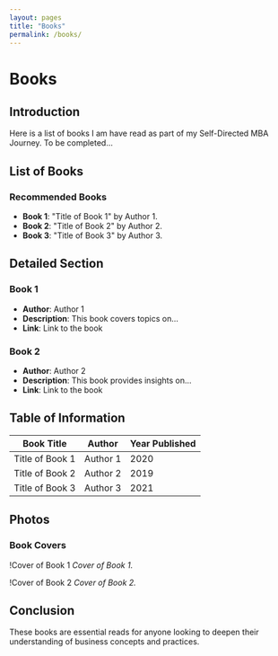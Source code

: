```yaml
---
layout: pages
title: "Books"
permalink: /books/
---
```


# Books

## Introduction
Here is a list of books I am have read as part of my Self-Directed MBA Journey.
To be completed...

## List of Books
### Recommended Books
- **Book 1**: "Title of Book 1" by Author 1.
- **Book 2**: "Title of Book 2" by Author 2.
- **Book 3**: "Title of Book 3" by Author 3.

## Detailed Section
### Book 1
- **Author**: Author 1
- **Description**: This book covers topics on...
- **Link**: Link to the book

### Book 2
- **Author**: Author 2
- **Description**: This book provides insights on...
- **Link**: Link to the book

## Table of Information
| Book Title       | Author     | Year Published |
|------------------|------------|----------------|
| Title of Book 1  | Author 1   | 2020           |
| Title of Book 2  | Author 2   | 2019           |
| Title of Book 3  | Author 3   | 2021           |

## Photos
### Book Covers
!Cover of Book 1
*Cover of Book 1.*

!Cover of Book 2
*Cover of Book 2.*

## Conclusion
These books are essential reads for anyone looking to deepen their understanding of business concepts and practices.
